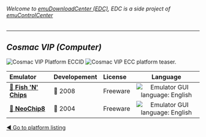 ###### Welcome to [emuDownloadCenter (EDC)](https://github.com/PhoenixInteractiveNL/emuDownloadCenter/wiki/), EDC is a side project of [emuControlCenter](https://github.com/PhoenixInteractiveNL/emuControlCenter/wiki/)
***
## _Cosmac VIP (Computer)_
![](https://raw.githubusercontent.com/wiki/PhoenixInteractiveNL/emuDownloadCenter/images_platform/ecc_vip_cell.png "Cosmac VIP Platform ECCID")
![](https://raw.githubusercontent.com/wiki/PhoenixInteractiveNL/emuDownloadCenter/images_platform/ecc_vip_teaser.png "Cosmac VIP ECC platform teaser.")

| Emulator | Developement | License | Language |
|:---------|:-------------|:--------|:--------:|
| [:file_folder: **Fish 'N' Chips**](https://github.com/PhoenixInteractiveNL/emuDownloadCenter/wiki/Emulator-fnc#menu) | :red_circle: 2008 | Freeware | ![](https://raw.githubusercontent.com/wiki/PhoenixInteractiveNL/emuDownloadCenter/images_flags/icon_flag_EN_24.png "Emulator GUI language: English") |
| [:file_folder: **NeoChip8**](https://github.com/PhoenixInteractiveNL/emuDownloadCenter/wiki/Emulator-neochip8#menu) | :red_circle: 2004 | Freeware | ![](https://raw.githubusercontent.com/wiki/PhoenixInteractiveNL/emuDownloadCenter/images_flags/icon_flag_EN_24.png "Emulator GUI language: English") |

[:arrow_backward: Go to platform listing](https://github.com/PhoenixInteractiveNL/emuDownloadCenter/wiki/EDC-Platform-List)
